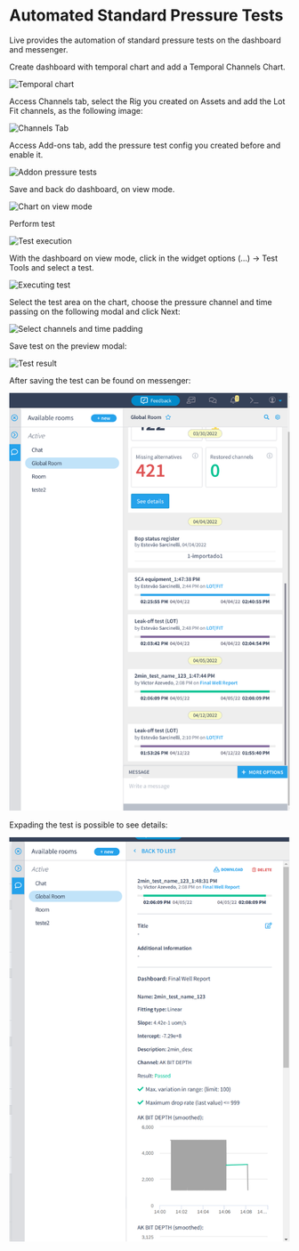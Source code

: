 # Automated Standard Pressure Tests

Live provides the automation of standard pressure tests on the dashboard and messenger.

Create dashboard with temporal chart and add a Temporal Channels Chart.

![Temporal chart](https://lh6.googleusercontent.com/nO9YFA5NqPQrjEwCB2L1g931qxlpFRCz609B5c65mJy9QKZVqW8Hg93p0mwmBJ-ykxqWpBqnPki79C94oxImga7ZRYVwkVo-66IJQlgTbbzBa9b2lHxMHDVEoF2LHFnNlwTwoNQB)

Access Channels tab, select the Rig you created on Assets and add the Lot Fit channels, as the following image:

![Channels Tab](https://lh6.googleusercontent.com/8Y6epJBXjXg2Lop-h9qpztT4wg0swjxuxkLQ85jgOyAcuj3yO\_wv2-s2Hq4k7HMyJ\_B6SKhgQVmISVrJpXaW-ZsHOJhH99jKQ7uJNVJ\_xae4mfA9OVsAFa0r1zBQKzoRXphS9M\_e)

Access Add-ons tab, add the pressure test config you created before and enable it.

![Addon pressure tests](https://lh3.googleusercontent.com/QDnpIXugD162zByDgffcmS5A34xxXhs95UbR6wOUf99-Fdyw2EKLXW-93GqvY-53utZ-eZT4JpV8c-FLaG0nndk4tDHBXCR1PbYU9c2zQaqCi\_6TBAncLhNyXm2bCwPf6BT1Dm3W)

Save and back do dashboard, on view mode.

![Chart on view mode](https://lh4.googleusercontent.com/-\_A5VI\_7YtkzfhcE6bjRkYbK7u4xsgf8-93ONwY1dF4-EFOGgfw-j8h7gmwocAfPDKK2l\_VOJJVLI\_yNqySVmsL9OGwtTrQEHL2iNDXdz7vACmajThB3lqeJV87EJkSD2GFZX-tY)

Perform test

![Test execution](https://lh3.googleusercontent.com/xkxkbTghh6-owMyphE-xBrklnfGvLv16bOLWUEOco6DJx5jHk9Y-Ec-ozSUxN4MnCOQUhrFZiNLvjn8Z8FKzSsl8UGZz3cyY8BWewaCfLfEH1p8-V1e3wHjjHnzzOGIEHvBvQ-a8)

With the dashboard on view mode, click in the widget options (...) -> Test Tools and select a test.

![Executing test](https://lh4.googleusercontent.com/Ot-nVeOh3gHG\_rRfZy0OB6MMnrYNIaIa6uUgioIxs\_lk3IlpoOmN3ztCYGL1XeOJJam5XkuGSaXFXQDOwUMZg6m\_rOLPCIjFsm57GbwxgDrK1jXSa8e-jlOvB64OMlPDQsfDIqsY)

Select the test area on the chart, choose the pressure channel and time passing on the following modal and click Next:

![Select channels and time padding](https://lh4.googleusercontent.com/rS-ezaD-d\_Mo63CGRpmIL4G94RpLPu5Tp2zZ8dC6u0L1\_e4XIp9y-NpdgW6-8EYdcggy1QBlD-9oHF6qr\_gybw0WaJo-VPoyHMG\_Rs-0YNfDduiWQVQY7-KHkigAjXl1WZK4FdWa)

Save test on the preview modal:

![Test result](https://lh6.googleusercontent.com/vbYiXkA15hSDaVRE4PUxYDFlDqig3h4-sA6bOA5VEAQw-9DGj6\_YUEKpO2aHvug5b8RITo2WruGCvAdrBd3UrdFj0Z8uocf-uwSYuxXuMEHKKm8zO4VUAKpEyfFdo92jGEp\_r8Q3)

After saving the test can be found on messenger:

![Test on messenger](<../../.gitbook/assets/image (392).png>)

Expading the test is possible to see details:

![Test result on messenger](<../../.gitbook/assets/image (414).png>)
